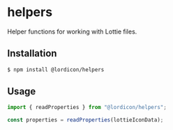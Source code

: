 # helpers

Helper functions for working with Lottie files.

## Installation

```bash
$ npm install @lordicon/helpers
```

## Usage

```js
import { readProperties } from "@lordicon/helpers";

const properties = readProperties(lottieIconData);
```